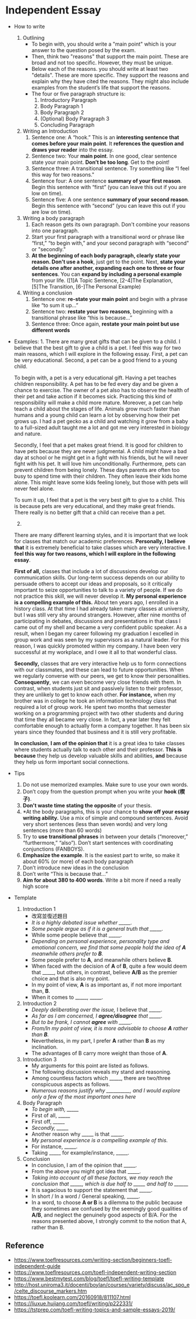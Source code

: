 # Independent Essay
* How to write
	1. Outlining
		* To begin with, you should write a "main point" which is your answer to the question posed by the exam.
		* Then, think two "reasons" that support the main point. These are broad and not too specific. However, they must be unique.
		* Below each of the reasons. you should write at least two "details". These are more specific. They support the reasons and explain why they have cited the reasons.  They might also include examples from the student’s life that support the reasons.
		* The four or five paragraph structure is:
			1. Introductory Paragraph
			2. Body Paragraph 1
			3. Body Paragraph 2
			4. (Optional) Body Paragraph 3
			5. Concluding Paragraph
	2. Writing an Introduction
		1. Sentence one: A “hook.” This is an **interesting sentence that comes before your main point**. It **references the question and draws your reader** into the essay.
		1. Sentence two: Your **main point**. In one good, clear sentence state your main point. **Don’t be too long**.  Get to the point!
		1. Sentence three: A transitional sentence. Try something like “I feel this way for two reasons."
		1. Sentence four:  A one sentence **summary of your first reason**. Begin this sentence with “first” (you can leave this out if you are low on time).
		1. Sentence five:  A one sentence **summary of your second reason**. Begin this sentence with “second” (you can leave this out if you are low on time).
	3. Writing a body paragraph
		1. Each reason gets its own paragraph. Don't combine your reasons into one paragraph.
		1. Start your first paragraph with a transitional word or phrase like “first,” “to begin with,” and your second paragraph with “second" or "secondly."
		1. **At the beginning of each body paragraph, clearly state your reason. Don't use a hook**, just get to the point. Next, **state your details one after another, expanding each one to three or four sentences**.  You can **expand by including a personal example** from your life. ([1]A Topic Sentence, [2-4]The Explanation, [5]The Transition, [6-]The Personal Example)
	4. Writing a conclusion
		1. Sentence one: **re-state your main point** and begin with a phrase like “to sum it up…”
		1. Sentence two: **restate your two reasons**, beginning with a transitional phrase like “this is because…”
		1. Sentence three: Once again, **restate your main point but use different words**
		
* Examples:
	1. 
	There are many great gifts that can be given to a child. I believe that the best gift to give a child is a pet.  I feel this way for two main reasons, which I will explore in the following essay.  First, a pet can be very educational.  Second, a pet can be a good friend to a young child. 

	To begin with, a pet is a very educational gift.  Having a pet teaches children responsibility.  A pet has to be fed every day and be given a chance to exercise.  The owner of a pet also has to observe the health of their pet and take action if it becomes sick.  Practicing this kind of responsibility will make a child more mature.  Moreover, a pet can help teach a child about the stages of life.  Animals grow much faster than humans and a young child can learn a lot by observing how their pet grows up.  I had a pet gecko as a child and watching it grow from a baby to a full-sized adult taught me a lot and got me very interested in biology and nature.

	Secondly, I feel that a pet makes great friend.   It is good for children to have pets because they are never judgmental.  A child might have a bad day at school or he might get in a fight with his friends, but he will never fight with his pet.  It will love him unconditionally.  Furthermore, pets can prevent children from being lonely.  These days parents are often too busy to spend time with their children.  They often leave their kids home alone.  This might leave some kids feeling lonely, but those with pets will never feel alone.

	To sum it up, I feel that a pet is the very best gift to give to a child. This is because pets are very educational, and they make great friends. There really is no better gift that a child can receive than a pet.

	2. 
	There are many different learning styles, and it is important that we look for classes that match our academic preferences. **Personally, I believe that** it is extremely beneficial to take classes which are very interactive. **I feel this way for two reasons, which I will explore in the following essay**.

	**First of all,** classes that include a lot of discussions develop our communication skills. Our long-term success depends on our ability to persuade others to accept our ideas and proposals, so it critically important to seize opportunities to talk to a variety of people. If we do not practice this skill, we will never develop it. **My personal experience is a compelling example of this.** About ten years ago, I enrolled in a history class. At that time I had already taken many classes at university, but I was still very shy around strangers. However, after nine months of participating in debates, discussions and presentations in that class I came out of my shell and became a very confident public speaker. As a result, when I began my career following my graduation I excelled in group work and was seen by my supervisors as a natural leader. For this reason, I was quickly promoted within my company. I have been very successful at my workplace, and I owe it all to that wonderful class.

	**Secondly,** classes that are very interactive help us to form connections with our classmates, and these can lead to future opportunities.  When we regularly converse with our peers, we get to know their personalities. **Consequently**, we can even become very close friends with them. In contrast, when students just sit and passively listen to their professor, they are unlikely to get to know each other. **For instance,** when my brother was in college he took an information technology class that required a lot of group work. He spent two months that semester working on a programming project with two other students and during that time they all became very close. In fact, a year later they felt comfortable enough to actually form a company together. It has been six years since they founded that business and it is still very profitable.

	**In conclusion**, **I am of the opinion that** it is a great idea to take classes where students actually talk to each other and their professor. **This is because** they help us develop valuable skills and abilities, **and** because they help us form important social connections.

* Tips
	1. Do not use memorized examples. Make sure to use your own words.
	1. Don’t copy from the question prompt when you write your **hook (楔子)**.
	1. **Don't waste time stating the opposite** of your thesis.
	1. *At the body paragraphs, this is your chance to **show off your essay writing ability.** Use a mix of simple and compound sentences. Avoid very short sentences (less than seven words) and very long sentences (more than 60 words)
	1. Try to **use transitional phrases** in between your details (“moreover,” “furthermore,” “also”). Don’t start sentences with coordinating conjunctions (FANBOYS).
	1. **Emphasize the example**. It is the easiest part to write, so make it about 60% (or more) of each body paragraph
	1. Don’t introduce new ideas in the conclusion
	1. Don’t write “This is because that…”
	1. **Aim for about 380 to 400 words**. Write a bit more if need a really high score

* Template
	1. Introduction 1
		* 改寫並復述題目
		* *It is a highly debated issue whether _____.*
		* *Some people argue as if it is a general truth that _____.*
		* While some people believe that _____.
		* *Depending on personal experience, personality type and emotional concern, we find that some people hold the idea of **A** meanwhile others prefer to **B**.*
		* Some people prefer to **A**, and meanwhile others believe **B**. 
		* When faced with the decision of **A** of **B**, quite a few would deem that _____, but others, in contrast, believe **A/B** as the premier choice and that is also my point.
		* In my point of view, **A** is as important as, if not more important than, **B**. 
		* When it comes to _____, _____.
	1. Introduction 2
		* *Deeply deliberating over the issue,* I believe that _____.
		* *As far as I am concerned, I **agree/disagree** that _____.*
		* *But to be frank, I cannot **agree** with _____.*
		* *From/In my point of view, it is more advisable to choose **A** rather than **B**.*
		* Nevertheless, in my part, I prefer **A** rather than **B** as my inclination.
		* The advantages of B carry more weight than those of **A**.
	1. Introduction 3
		* My arguments for this point are listed as follows.
		* The following discussion reveals my stand and reasoning.
		* Among countless factors which _____, there are two/three conspicuous aspects as follows.
		* *Numerous reasons justify why __________, and I would explore only a few of the most important ones here*
	2. Body Paragraph
		* *To begin with, _____*
		* First of all, _____
		* First off, _____
		* *Secondly, _____*
		* Another reason why _____ is that _____.
		* *My personal experience is a compelling example of this.*
		* For instance, _____.
		* Taking _____ for example/instance, _____.
	3. Conclusion
		* In conclusion, I am of the opinion that _____.
		* From the above you might got idea that _____.
		* *Taking into account of all these factors, we may reach the conclusion that _____, which is due half to _____ and half to ______*
		* It is sagacious to support the statement that _____.
		* In short / In a word / General speaking, _____. 
		* In a word, to choose **A or B** is a dilemma to the public because they sometimes are confused by the seemingly good qualities of **A/B**, and neglect the genuinely good aspects of B/A. For the reasons presented above, I strongly commit to the notion that A, rather than B.

## Reference
* https://www.toeflresources.com/writing-section/beginners-toefl-independent-guide
* https://www.toeflresources.com/toefl-independent-writing-section
* https://www.bestmytest.com/blog/toefl/toefl-writing-template
* http://host.uniroma3.it/docenti/boylan/courses/variety/discuss/ac_spo_e/celte_discourse_markers.htm
* https://toefl.koolearn.com/20160918/811107.html
* https://liuxue.hujiang.com/toefl/writing/p222331/
* https://tstprep.com/toefl-writing-topics-and-sample-essays-2019/